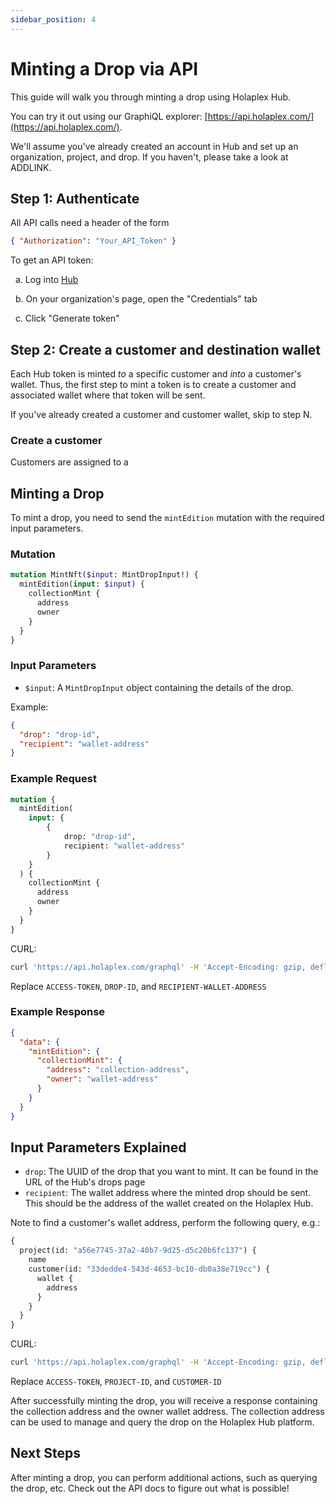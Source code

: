 ```yaml
---
sidebar_position: 4
---
```


# Minting a Drop via API

This guide will walk you through minting a drop using Holaplex Hub.

You can try it out using our GraphiQL explorer: [https://api.holaplex.com/](https://api.holaplex.com/).

We'll assume you've already created an account in Hub and set up an organization, project, and drop. If you haven't, please take a look at ADDLINK.

<!-- This guide will walk you through the process of minting a drop on the Holaplex Hub platform using the provided GraphQL mutation -

```graphql
mutation MintNft($input: MintDropInput!) {
  mintEdition(input: $input) {
    collectionMint {
      address
      owner
    }
  }
}
``` -->

## Step 1: Authenticate

All API calls need a header of the form

```json
{ "Authorization": "Your_API_Token" }
```

To get an API token:

&nbsp; a. Log into [Hub](https://hub.holaplex.com/)

&nbsp; b. On your organization's page, open the "Credentials" tab

&nbsp; c. Click "Generate token"

## Step 2: Create a customer and destination wallet

Each Hub token is minted _to_ a specific customer and _into_ a customer's wallet. Thus, the first step to mint a token is to create a customer and associated wallet where that token will be sent.

If you've already created a customer and customer wallet, skip to step N.

### Create a customer

Customers are assigned to a

## Minting a Drop

To mint a drop, you need to send the `mintEdition` mutation with the required input parameters.

### Mutation

```graphql
mutation MintNft($input: MintDropInput!) {
  mintEdition(input: $input) {
    collectionMint {
      address
      owner
    }
  }
}
```

### Input Parameters

- `$input`: A `MintDropInput` object containing the details of the drop.

Example:

```json
{
  "drop": "drop-id",
  "recipient": "wallet-address"
}
```

### Example Request

```graphql
mutation {
  mintEdition(
    input: {
        {
            drop: "drop-id",
            recipient: "wallet-address"
        }
    }
  ) {
    collectionMint {
      address
      owner
    }
  }
}
```

CURL:

```bash
curl 'https://api.holaplex.com/graphql' -H 'Accept-Encoding: gzip, deflate, br' -H 'Content-Type: application/json' -H 'Accept: application/json' -H 'Connection: keep-alive' -H 'DNT: 1' -H 'Origin: file://' -H 'Authorization: ACCESS-TOKEN' --data-binary '{"query":"mutation MintNft($input: MintDropInput!) {\n  mintEdition(input: $input) {\n    collectionMint {\n      address\n      owner\n    }\n  }\n}\n","variables":{"input":{"drop":"DROP-ID","recipient":"RECIPIENT-WALLET-ADDRESS"}}}' --compressed
```

Replace `ACCESS-TOKEN`, `DROP-ID`, and `RECIPIENT-WALLET-ADDRESS`

### Example Response

```json
{
  "data": {
    "mintEdition": {
      "collectionMint": {
        "address": "collection-address",
        "owner": "wallet-address"
      }
    }
  }
}
```

## Input Parameters Explained

- `drop`: The UUID of the drop that you want to mint. It can be found in the URL of the Hub's drops page
- `recipient`: The wallet address where the minted drop should be sent. This should be the address of the wallet created on the Holaplex Hub.

Note to find a customer's wallet address, perform the following query, e.g.:

```graphql
{
  project(id: "a56e7745-37a2-40b7-9d25-d5c20b6fc137") {
    name
    customer(id: "33dedde4-543d-4653-bc10-db0a38e719cc") {
      wallet {
        address
      }
    }
  }
}
```

CURL:

```bash
curl 'https://api.holaplex.com/graphql' -H 'Accept-Encoding: gzip, deflate, br' -H 'Content-Type: application/json' -H 'Accept: application/json' -H 'Connection: keep-alive' -H 'DNT: 1' -H 'Origin: file://' -H 'Authorization: ACCESS-TOKEN' --data-binary '{"query":"{\n  project(id:\"PROJECT-ID\") {\n\t\tname\n    customer(id:\"CUSTOMER-ID\") {\n      wallet {\n        address\n      }\n    }\n  }\n}"}' --compressed
```

Replace `ACCESS-TOKEN`, `PROJECT-ID`, and `CUSTOMER-ID`

After successfully minting the drop, you will receive a response containing the collection address and the owner wallet address. The collection address can be used to manage and query the drop on the Holaplex Hub platform.

## Next Steps

After minting a drop, you can perform additional actions, such as querying the drop, etc. Check out the API docs to figure out what is possible!
